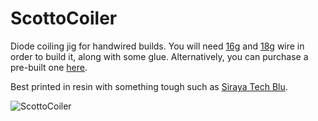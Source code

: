 # ScottoCoiler

Diode coiling jig for handwired builds. You will need [16g](https://amzn.to/3OyQrq8) and [18g](https://amzn.to/3KNlCwH) wire in order to build it, along with some glue. Alternatively, you can purchase a pre-built one [here](https://scottokeebs.com/products/diode-coiling-jig).

Best printed in resin with something tough such as [Siraya Tech Blu](https://amzn.to/3q3jf1U).

![ScottoCoiler](https://github.com/joe-scotto/scottokeebs/assets/8194147/1f17d57a-355e-4775-90af-7734afd5b4bc)


